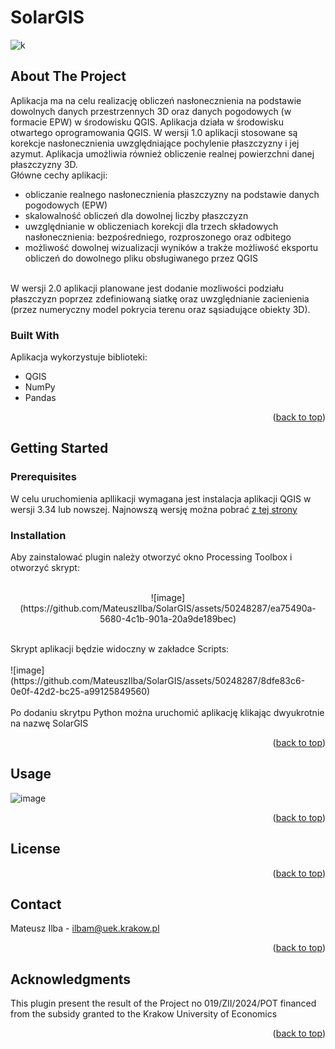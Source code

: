 <a name="readme-top"></a>
# SolarGIS

![k](https://github.com/MateuszIlba/SolarGIS/assets/50248287/d9d6daaa-2d57-4d85-86fd-9b65845d82c4)

## About The Project

Aplikacja ma na celu realizację obliczeń nasłonecznienia na podstawie dowolnych danych przestrzennych 3D oraz danych pogodowych (w formacie EPW) w środowisku QGIS. Aplikacja działa w środowisku otwartego oprogramowania QGIS. W wersji 1.0 aplikacji stosowane są korekcje nasłonecznienia uwzględniające pochylenie płaszczyzny i jej azymut. Aplikacja umożliwia również obliczenie realnej powierzchni danej płaszczyzny 3D. <br>
Główne cechy aplikacji:<br>
<ul>
  <li>obliczanie realnego nasłonecznienia płaszczyzny na podstawie danych pogodowych (EPW)</li>
  <li>skalowalność obliczeń dla dowolnej liczby płaszczyzn</li>
  <li>uwzględnianie w obliczeniach korekcji dla trzech składowych nasłonecznienia: bezpośredniego, rozproszonego oraz odbitego</li>
  <li>możliwość dowolnej wizualizacji wyników a trakże możliwość eksportu obliczeń do dowolnego pliku obsługiwanego przez QGIS</li>
</ul><br>
W wersji 2.0 aplikacji planowane jest dodanie mozliwości podziału płaszczyzn poprzez zdefiniowaną siatkę oraz uwzględnianie zacienienia (przez numeryczny model pokrycia terenu oraz sąsiadujące obiekty 3D).

### Built With

Aplikacja wykorzystuje biblioteki: 
<ul>
<li>QGIS</li>
<li>NumPy</li>
<li>Pandas</li>
</ul>
<p align="right">(<a href="#readme-top">back to top</a>)</p>

## Getting Started
### Prerequisites

W celu uruchomienia apllikacji wymagana jest instalacja aplikacji QGIS w wersji 3.34 lub nowszej. Najnowszą wersję można pobrać <a href="https://qgis.org/en/site/forusers/download.html">z tej strony</a>

### Installation

Aby zainstalować plugin należy otworzyć okno Processing Toolbox i otworzyć skrypt:<br><br>
<p align="center">![image](https://github.com/MateuszIlba/SolarGIS/assets/50248287/ea75490a-5680-4c1b-901a-20a9de189bec)<br><br></p>
Skrypt aplikacji będzie widoczny w zakładce Scripts:<br><br>
![image](https://github.com/MateuszIlba/SolarGIS/assets/50248287/8dfe83c6-0e0f-42d2-bc25-a99125849560)<br><br>
Po dodaniu skrytpu Python można uruchomić aplikację klikając dwyukrotnie na nazwę SolarGIS

<p align="right">(<a href="#readme-top">back to top</a>)</p>

## Usage
![image](https://github.com/MateuszIlba/SolarGIS/assets/50248287/6abd2d56-1498-4245-90d5-5f45b2aa501d)


<p align="right">(<a href="#readme-top">back to top</a>)</p>

## License
<p align="right">(<a href="#readme-top">back to top</a>)</p>

## Contact
Mateusz Ilba - ilbam@uek.krakow.pl
<p align="right">(<a href="#readme-top">back to top</a>)</p>

## Acknowledgments
This plugin present the result of the Project no 019/ZII/2024/POT financed from the subsidy granted to the Krakow University of
Economics
<p align="right">(<a href="#readme-top">back to top</a>)</p>
